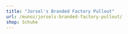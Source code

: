 ```yaml
---
title: "Jorsel's Branded Factory Pullout"
url: /munoz/jorsels-branded-factory-pullout/
shop: Schuhe
---
```


